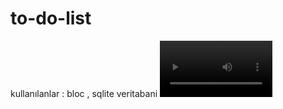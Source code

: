 # to-do-list
kullanılanlar : bloc , sqlite veritabani 
<video src='https://user-images.githubusercontent.com/58309495/211567011-d7c1a70b-a6ea-4912-9a40-51d4275f07e2.mp4' width=180/>




